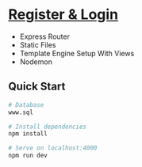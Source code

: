 # [Register & Login](https://eh9qr.sse.codesandbox.io/ 'Live Demo')

- Express Router
- Static Files
- Template Engine Setup With Views
- Nodemon

## Quick Start

```bash
# Database
www.sql

# Install dependencies
npm install

# Serve on localhost:4000
npm run dev
```

